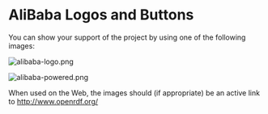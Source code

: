 AliBaba Logos and Buttons
=========================

 You can show your support of the project by using one of the following images:

![alibaba-logo.png](https://bitbucket.org/openrdf/alibaba/src/master/logo/alibaba-logo.png)

![alibaba-powered.png](https://bitbucket.org/openrdf/alibaba/src/master/logo/alibaba-powered.png)

 When used on the Web, the images should (if appropriate) be an active link to http://www.openrdf.org/
